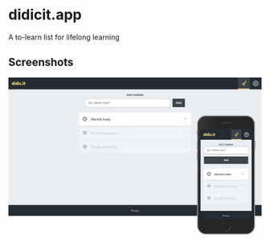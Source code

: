 # didicit.app

A to-learn list for lifelong learning

## Screenshots

![Screenshot](/screenshot.png?raw=true)
